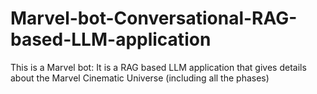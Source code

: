 # Marvel-bot-Conversational-RAG-based-LLM-application
This is a Marvel bot: It is a RAG based LLM application that gives details about the Marvel Cinematic Universe (including all the phases)
